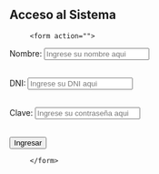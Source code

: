 
<html lang="es">
<head>
 <meta charset="UTF-8">
<title>parrafos</title>
</head>
<body>
         <h2>Acceso al Sistema</h2>

         <form action="">

<label> Nombre:</label> <input type="text" placeholder="Ingrese su nombre aqui"> <br> <br>

<label> DNI:</label> <input type="text" placeholder="Ingrese su DNI aqui"> <br> <br>

<label> Clave: </label> <input type="password" placeholder="Ingrese su contraseña aqui"> <br> <br>

<input type="submit" value="Ingresar"> 

         </form>


</body>




</html>
